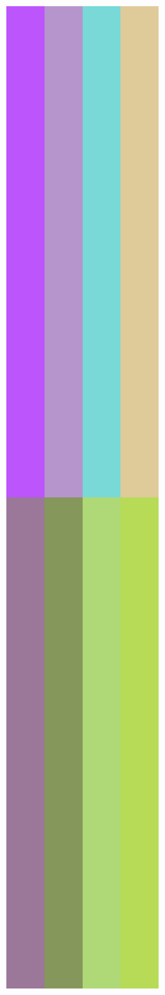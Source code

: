 <style>
.angry-grid {
   display: grid; 

   grid-template-rows: 1fr 1fr 1fr;
   grid-template-columns: 1fr 1fr 1fr 1fr 1fr;
   
   gap: 0px;
   height: 100%;
   
}
  
#item-0 {

   background-color: #BD55FD; 
   grid-row-start: 1;
   grid-column-start: 1;

   grid-row-end: 2;
   grid-column-end: 2;
   
}
#item-1 {

   background-color: #B695CD; 
   grid-row-start: 1;
   grid-column-start: 2;

   grid-row-end: 2;
   grid-column-end: 3;
   
}
#item-2 {

   background-color: #78D9D7; 
   grid-row-start: 1;
   grid-column-start: 3;

   grid-row-end: 2;
   grid-column-end: 4;
   
}
#item-3 {

   background-color: #DFCA9A; 
   grid-row-start: 1;
   grid-column-start: 4;

   grid-row-end: 2;
   grid-column-end: 5;
   
}
#item-4 {

   background-color: #9B779A; 
   grid-row-start: 2;
   grid-column-start: 1;

   grid-row-end: 3;
   grid-column-end: 2;
   
}
#item-5 {

   background-color: #86975C; 
   grid-row-start: 2;
   grid-column-start: 2;

   grid-row-end: 3;
   grid-column-end: 3;
   
}
#item-6 {

   background-color: #AED976; 
   grid-row-start: 2;
   grid-column-start: 3;

   grid-row-end: 3;
   grid-column-end: 4;
   
}
#item-7 {

   background-color: #B7DB57; 
   grid-row-start: 2;
   grid-column-start: 4;

   grid-row-end: 3;
   grid-column-end: 5;
   
}
</style>

<div class="angry-grid">
  <div id="item-0">&nbsp;</div>
  <div id="item-1">&nbsp;</div>
  <div id="item-2">&nbsp;</div>
  <div id="item-3">&nbsp;</div>
  <div id="item-4">&nbsp;</div>
  <div id="item-5">&nbsp;</div>
  <div id="item-6">&nbsp;</div>
  <div id="item-7">&nbsp;</div>
</div>

